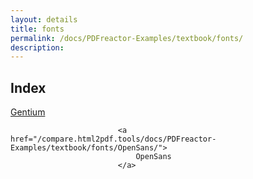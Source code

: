 ```yaml
---
layout: details
title: fonts
permalink: /docs/PDFreactor-Examples/textbook/fonts/
description: 
---
```


## Index
<div class="boxes">
                            <a href="/compare.html2pdf.tools/docs/PDFreactor-Examples/textbook/fonts/Gentium/">
                                Gentium
                            </a>

                            <a href="/compare.html2pdf.tools/docs/PDFreactor-Examples/textbook/fonts/OpenSans/">
                                OpenSans
                            </a>
</div>


